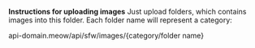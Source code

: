 **Instructions for uploading images**
Just upload folders, which contains images into this folder. Each folder name will represent a category:

api-domain.meow/api/sfw/images/{category/folder name}